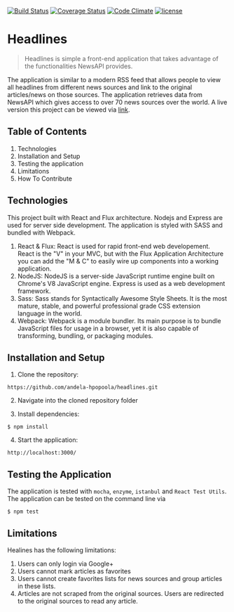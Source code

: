[![Build Status](https://travis-ci.org/andela-hpopoola/headlines.svg?branch=develop)](https://travis-ci.org/andela-hpopoola/headlines)
[![Coverage Status](https://coveralls.io/repos/github/andela-hpopoola/headlines/badge.svg?branch=fix-improve-application-ui-145086165)](https://coveralls.io/github/andela-hpopoola/headlines?branch=fix-improve-application-ui-145086165)
[![Code Climate](https://codeclimate.com/github/andela-hpopoola/headlines/badges/gpa.svg)](https://codeclimate.com/github/andela-hpopoola/headlines)
[![license](https://img.shields.io/github/license/mashape/apistatus.svg)]()

# Headlines
> Headlines is simple a front-end application that takes advantage of the functionalities NewsAPI provides.

The application is similar to a modern RSS feed that allows people to view all headlines from different news sources and link to the original articles/news on those sources. The application retrieves data from NewsAPI which gives access to over 70 news sources over the world. A live version this project can be viewed via [link](http://haruna-headlines.herokuapp.com).



## Table of Contents

1. Technologies
2. Installation and Setup
3. Testing the application
4. Limitations
5. How To Contribute



## Technologies

This project built with React and Flux architecture. Nodejs and Express are used for server side development. The application is styled with SASS and bundled with Webpack.

1. React & Flux: React is used for rapid front-end web developement. React is the "V" in your MVC, but with the Flux Application Architecture you can add the "M & C" to easily wire up components into a working application.
2. NodeJS: NodeJS is a server-side JavaScript runtime engine built on Chrome's V8 JavaScript engine. Express is used as a web development framework.
3. Sass: Sass stands for Syntactically Awesome Style Sheets. It is the most mature, stable, and powerful professional grade CSS extension language in the world.
4. Webpack: Webpack is a module bundler. Its main purpose is to bundle JavaScript files for usage in a browser, yet it is also capable of transforming, bundling, or packaging modules.



## Installation and Setup

1. Clone the repository:
```
https://github.com/andela-hpopoola/headlines.git
```
2. Navigate into the cloned repository folder

3. Install dependencies:
```
$ npm install
```

4. Start the application:

```
http://localhost:3000/
```



## Testing the Application

The application is tested with `mocha`, `enzyme`, `istanbul` and `React Test Utils`. The application can be tested on the command line via
```
$ npm test
```


## Limitations

Healines has the following limitations:

1. Users can only login via Google+
2. Users cannot mark articles as favorites
3. Users cannot create favorites lists for news sources and group articles in these lists.
4. Articles are not scraped from the original sources. Users are redirected to the original sources to read any article.



